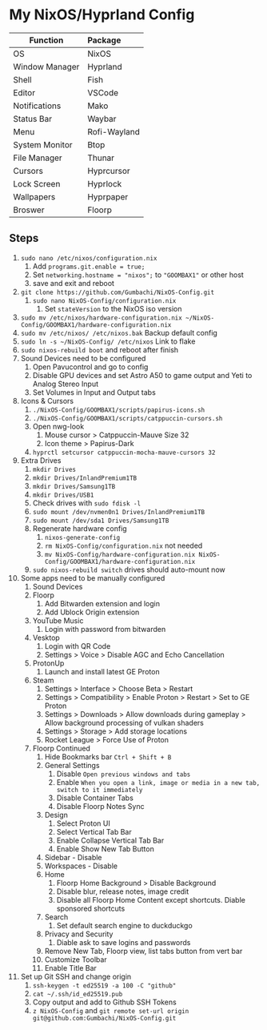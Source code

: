 # My NixOS/Hyprland Config


| Function       | Package      |
| ---------------- | :------------- |
| OS             | NixOS        |
| Window Manager | Hyprland     |
| Shell          | Fish         |
| Editor         | VSCode       |
| Notifications  | Mako         |
| Status Bar     | Waybar       |
| Menu           | Rofi-Wayland |
| System Monitor | Btop         |
| File Manager   | Thunar       |
| Cursors        | Hyprcursor   |
| Lock Screen    | Hyprlock     |
| Wallpapers     | Hyprpaper    |
| Broswer        | Floorp       |

## Steps

1. `sudo nano /etc/nixos/configuration.nix`
   1. Add `programs.git.enable = true;`
   2. Set `networking.hostname = "nixos";` to `"GOOMBAX1"` or other host
   3. save and exit and reboot
2. `git clone https://github.com/Gumbachi/NixOS-Config.git`
   1. `sudo nano NixOS-Config/configuration.nix`
      1. Set `stateVersion` to the NixOS iso version
3. `sudo mv /etc/nixos/hardware-configuration.nix ~/NixOS-Config/GOOMBAX1/hardware-configuration.nix`
4. `sudo mv /etc/nixos/ /etc/nixos.bak` Backup default config
5. `sudo ln -s ~/NixOS-Config/ /etc/nixos` Link to flake
6. `sudo nixos-rebuild boot` and reboot after finish
7. Sound Devices need to be configured
   1. Open Pavucontrol and go to config
   2. Disable GPU devices and set Astro A50 to game output and Yeti to Analog Stereo Input
   3. Set Volumes in Input and Output tabs
8. Icons & Cursors
   1. `./NixOS-Config/GOOMBAX1/scripts/papirus-icons.sh`
   2. `./NixOS-Config/GOOMBAX1/scripts/catppuccin-cursors.sh`
   3. Open nwg-look
      1. Mouse cursor > Catppuccin-Mauve Size 32
      2. Icon theme > Papirus-Dark
   4. `hyprctl setcursor catppuccin-mocha-mauve-cursors 32`
9. Extra Drives
   1. `mkdir Drives`
   2. `mkdir Drives/InlandPremium1TB`
   3. `mkdir Drives/Samsung1TB`
   4. `mkdir Drives/USB1`
   5. Check drives with `sudo fdisk -l`
   6. `sudo mount /dev/nvmen0n1 Drives/InlandPremium1TB`
   7. `sudo mount /dev/sda1 Drives/Samsung1TB`
   8. Regenerate hardware config
      1. `nixos-generate-config`
      2. `rm NixOS-Config/configuration.nix` not needed
      3. `mv NixOS-Config/hardware-configuration.nix NixOS-Config/GOOMBAX1/hardware-configuration.nix`
   9. `sudo nixos-rebuild switch` drives should auto-mount now
10. Some apps need to be manually configured
    1. Sound Devices
    2. Floorp
       1. Add Bitwarden extension and login
       2. Add Ublock Origin extension
    3. YouTube Music
       1. Login with password from bitwarden
    4. Vesktop
       1. Login with QR Code
       2. Settings > Voice > Disable AGC and Echo Cancellation
    5. ProtonUp
       1. Launch and install latest GE Proton
    6. Steam
       1. Settings > Interface > Choose Beta > Restart
       2. Settings > Compatibility > Enable Proton > Restart > Set to GE Proton
       3. Settings > Downloads > Allow downloads during gameplay > Allow background processing of vulkan shaders
       4. Settings > Storage > Add storage locations
       5. Rocket League > Force Use of Proton
    7. Floorp Continued
       1. Hide Bookmarks bar `Ctrl + Shift + B`
       2. General Settings
          1. Disable `Open previous windows and tabs`
          2. Enable `When you open a link, image or media in a new tab, switch to it immediately`
          3. Disable Container Tabs
          4. Disable Floorp Notes Sync
       3. Design
          1. Select Proton UI
          2. Select Vertical Tab Bar
          3. Enable Collapse Vertical Tab Bar
          4. Enable Show New Tab Button
       4. Sidebar - Disable
       5. Workspaces - Disable
       6. Home
          1. Floorp Home Background > Disable Background
          2. Disable blur, release notes, image credit
          3. Disable all Floorp Home Content except shortcuts. Diable sponsored shortcuts
       7. Search
          1. Set default search engine to duckduckgo
       8. Privacy and Security
          1. Diable ask to save logins and passwords
       9. Remove New Tab, Floorp view, list tabs button from vert bar
       10. Customize Toolbar
       11. Enable Title Bar
11. Set up Git SSH and change origin
    1. `ssh-keygen -t ed25519 -a 100 -C "github"`
    2. `cat ~/.ssh/id_ed25519.pub`
    3. Copy output and add to Github SSH Tokens
    4. `z NixOS-Config` and `git remote set-url origin git@github.com:Gumbachi/NixOS-Config.git`
